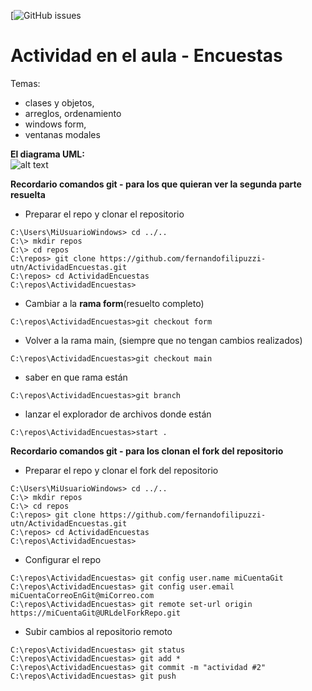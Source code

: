 [![GitHub issues](https://github.com/fernandofilipuzzi-utn/ActividadEncuestas/issues)
# Actividad en el aula  - Encuestas

Temas:
   - clases y objetos, 
   - arreglos, ordenamiento
   - windows form, 
   - ventanas modales


**El diagrama UML:**<br/>
![alt text](https://github.com/fernandofilipuzzi-utn/ActividadEncuestas/blob/main/EncuestasMediosTransporte/EncuestasCMD/uml/encuesta.jpg?raw=true)

**Recordario comandos git - para los que quieran ver la segunda parte resuelta**
- Preparar el repo y clonar el repositorio 
```
C:\Users\MiUsuarioWindows> cd ../..
C:\> mkdir repos
C:\> cd repos
C:\repos> git clone https://github.com/fernandofilipuzzi-utn/ActividadEncuestas.git
C:\repos> cd ActividadEncuestas
C:\repos\ActividadEncuestas> 
```

- Cambiar a la **rama form**(resuelto completo)
```
C:\repos\ActividadEncuestas>git checkout form
```

- Volver a la rama main, (siempre que no tengan cambios realizados)
```
C:\repos\ActividadEncuestas>git checkout main
```

- saber en que rama están
```
C:\repos\ActividadEncuestas>git branch
```

- lanzar el explorador de archivos donde están
```
C:\repos\ActividadEncuestas>start .
```

**Recordario comandos git - para los clonan el fork del repositorio**

- Preparar el repo y clonar el fork del repositorio 
```
C:\Users\MiUsuarioWindows> cd ../..
C:\> mkdir repos
C:\> cd repos
C:\repos> git clone https://github.com/fernandofilipuzzi-utn/ActividadEncuestas.git
C:\repos> cd ActividadEncuestas
C:\repos\ActividadEncuestas> 
```

- Configurar el repo
```
C:\repos\ActividadEncuestas> git config user.name miCuentaGit
C:\repos\ActividadEncuestas> git config user.email miCuentaCorreoEnGit@miCorreo.com
C:\repos\ActividadEncuestas> git remote set-url origin https://miCuentaGit@URLdelForkRepo.git
```

- Subir cambios al repositorio remoto
```
C:\repos\ActividadEncuestas> git status
C:\repos\ActividadEncuestas> git add *
C:\repos\ActividadEncuestas> git commit -m "actividad #2"
C:\repos\ActividadEncuestas> git push
```
